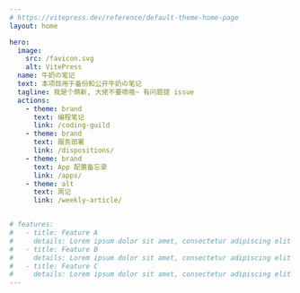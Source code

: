 ```yaml
---
# https://vitepress.dev/reference/default-theme-home-page
layout: home

hero:
  image:
    src: /favicon.svg
    alt: VitePress
  name: 牛奶の笔记
  text: 本项目用于备份和公开牛奶の笔记
  tagline: 我是个萌新, 大佬不要喷哦~ 有问题提 issue
  actions:
    - theme: brand
      text: 编程笔记
      link: /coding-guild
    - theme: brand
      text: 服务部署
      link: /dispositions/
    - theme: brand
      text: App 配置备忘录
      link: /apps/
    - theme: alt
      text: 周记
      link: /weekly-article/


# features:
#   - title: Feature A
#     details: Lorem ipsum dolor sit amet, consectetur adipiscing elit
#   - title: Feature B
#     details: Lorem ipsum dolor sit amet, consectetur adipiscing elit
#   - title: Feature C
#     details: Lorem ipsum dolor sit amet, consectetur adipiscing elit
---
```

